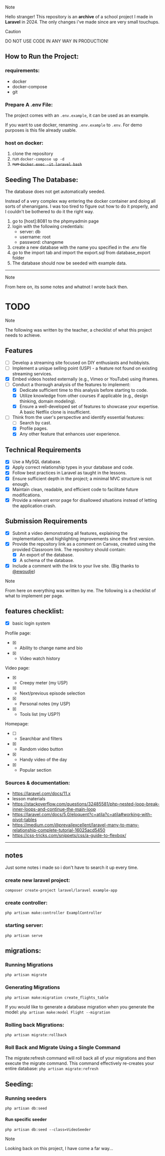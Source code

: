 > [!NOTE]
> Hello stranger!
> This repository is an **archive** of a school project I made in **Laravel** in 2024.
> The only changes i've made since are very small touchups.

> [!CAUTION]
> DO NOT USE CODE IN ANY WAY IN PRODUCTION!

## How to Run the Project:

### requirements:
- docker
- docker-compose
- git

### Prepare A .env File:

The project comes with an `.env.example`, it can be used as an example.

If you want to use docker, renaming `.env.example` to `.env`. For demo purposes is this file already usable.

### host on docker:
1. clone the repository
2. run `docker-compose up -d`
3. ~~run `docker exec -it laravel bash`~~

## Seeding The Database:

The database does not get automatically seeded.

Instead of a very complex way entering the docker container and doing all sorts of shenanigans.
I was too tired to figure out how to do it properly, and I couldn't be bothered to do it the right way.

1. go to [host]:8081 to the phpmyadmin page
2. login with the following credentials:
   - server: db
   - username: root
   - password: changeme
3. create a new database with the name you specified in the .env file
4. go to the import tab and import the export.sql from database_export folder
5. The database should now be seeded with example data.

---

> [!NOTE]
> From here on, its some notes and whatnot I wrote back then.

# TODO

> [!NOTE]
> The following was written by the teacher, a checklist of what this project needs to achieve.

## Features
- [ ] Develop a streaming site focused on DIY enthusiasts and hobbyists.
- [ ] Implement a unique selling point (USP) - a feature not found on existing streaming services.
- [x] Embed videos hosted externally (e.g., Vimeo or YouTube) using iframes.
- [ ] Conduct a thorough analysis of the features to implement:
  - [x] Dedicate sufficient time to this analysis before starting to code.
  - [x] Utilize knowledge from other courses if applicable (e.g., design thinking, domain modeling).
  - [x] Ensure a well-developed set of features to showcase your expertise. A basic Netflix clone is insufficient.
- [ ] Think from the user's perspective and identify essential features:
  - [ ] Search by cast.
  - [x] Profile pages.
  - [x] Any other feature that enhances user experience.

## Technical Requirements
- [x] Use a MySQL database.
- [x] Apply correct relationship types in your database and code.
- [x] Follow best practices in Laravel as taught in the lessons.
- [x] Ensure sufficient depth in the project; a minimal MVC structure is not enough.
- [x] Maintain clean, readable, and efficient code to facilitate future modifications.
- [x] Provide a relevant error page for disallowed situations instead of letting the application crash.

## Submission Requirements
- [x] Submit a video demonstrating all features, explaining the implementation, and highlighting improvements since the first version.
- [x] Provide the repository link as a comment on Canvas, created using the provided Classroom link. The repository should contain:
  - [x] An export of the database.
  - [x] A schema of the database.
- [x] Include a comment with the link to your live site. (Big thanks to [@ewoudje](https://github.com/ewoudje))

> [!NOTE]
> From here on everything was written by me. The following is a checklist of what to implement per page.

## features checklist:

- [x] basic login system

Profile page:
- [x] - Ability to change name and bio
- [x] - Video watch history

Video page:
- [x] - Creepy meter (my USP)
- [x] - Next/previous episode selection 
- [x] - Personal notes (my USP)
- [x] - Tools list (my USP?)

Homepage:
- [ ] - Searchbar and filters
- [x] - Random video button
- [x] - Handy video of the day
- [x] - Popular section

### Sources & documentation: 
- https://laravel.com/docs/11.x
- lesson materials
- https://stackoverflow.com/questions/32485581/php-nested-loop-break-inner-loops-and-continue-the-main-loop
- https://laravel.com/docs/5.0/eloquent?c=atila?c=atila#working-with-pivot-tables
- https://medium.com/@prevailexcellent/laravel-many-to-many-relationship-complete-tutorial-16025acd5450
- https://css-tricks.com/snippets/css/a-guide-to-flexbox/

---

## notes
Just some notes i made so i don't have to search it up every time.

### create new laravel project:
`composer create-project laravel/laravel example-app`

### create controller:
`php artisan make:controller ExamplController`

### starting server:
`php artisan serve`

## migrations:
### Running Migrations
`php artisan migrate`

### Generating Migrations
`php artisan make:migration create_flights_table`

If you would like to generate a database migration when you generate the model:
`php artisan make:model Flight --migration`

### Rolling back Migrations:
`php artisan migrate:rollback`

### Roll Back and Migrate Using a Single Command
The migrate:refresh command will roll back all of your migrations and then execute the migrate command. This command effectively re-creates your entire database:
`php artisan migrate:refresh`

## Seeding:
### Running seeders
`php artisan db:seed`

#### Run specific seeder
`php artisan db:seed --class=VideoSeeder`

> [!NOTE]
> Looking back on this project, I have come a far way...
